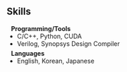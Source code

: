 ## Skills

<h4 style="margin:0 10px 0;">Programming/Tools</h4>

<ul style="margin:0 0 5px;">
  <li><autocolor>C/C++, Python, CUDA</autocolor></li>
  <li><autocolor>Verilog, Synopsys Design Compiler</autocolor></li>
</ul>

<h4 style="margin:0 10px 0;">Languages</h4>

<ul style="margin:0 0 5px;">
  <li><autocolor>English, Korean, Japanese</autocolor></li>
</ul>

<br>